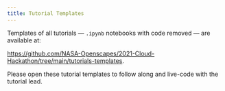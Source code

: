 ```yaml
---
title: Tutorial Templates
---
```


Templates of all tutorials — `.ipynb` notebooks with code removed — are available at:

<https://github.com/NASA-Openscapes/2021-Cloud-Hackathon/tree/main/tutorials-templates>. 

Please open these tutorial templates to follow along and live-code with the tutorial lead.